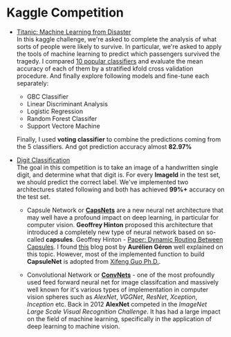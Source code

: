 # Kaggle Competition
- [Titanic: Machine Learning from Disaster](http://nbviewer.jupyter.org/github/iphton/Kaggle-Competition/blob/gh-pages/Titanic%20Competition/Notebook/Predict%20survival%20on%20the%20Titanic.ipynb)<br>
In this kaggle challenge, we're asked to complete the analysis of what sorts of people were likely to survive. In particular, we're asked to apply the tools of machine learning to predict which passengers survived the tragedy. I compared [10 popular classifiers](http://nbviewer.jupyter.org/github/iphton/Kaggle-Competition/blob/gh-pages/Titanic%20Competition/Notebook/Predict%20survival%20on%20the%20Titanic.ipynb#10-bullet) and evaluate the mean accuracy of each of them by a stratified kfold cross validation procedure. And finally explore following models and fine-tune each separately:
  - GBC Classifier
  - Linear Discriminant Analysis
  - Logistic Regression
  - Random Forest Classifer
  - Support Vectore Machine
  
  Finally, I used **voting classifier** to combine the predictions coming from the 5 classifiers. And got prediction accuracy almost **82.97%** 

- [Digit Classification](https://github.com/iphton/Kaggle-Competition/tree/gh-pages/Digit%20Recognizer)<br>
The goal in this competition is to take an image of a handwritten single digit, and determine what that digit is. For every **ImageId** in the test set, we should predict the correct label. We've implemented two architectures stated following and both has achieved **99%+** accuracy on the test set. 
  - Capsule Network or [**CapsNets**](https://github.com/iphton/Kaggle-Competition/tree/gh-pages/Digit%20Recognizer/CapsuleNet) are a new neural net architecture that may well have a profound impact on deep learning, in particular for computer vision. **Geoffrey Hinton** proposed this architecture that introduced a completely new type of neural network based on so-called **capsules**. Geoffrey Hinton - [Paper: Dynamic Routing Between Capsules](https://arxiv.org/abs/1710.09829). I found [this](https://www.oreilly.com/ideas/introducing-capsule-networks) blog post by **Aurélien Géron** well explained on this topic. However, most of the implemented function to build **CapsuleNet** is adopted from [Xifeng Guo Ph.D.](https://github.com/XifengGuo).
  
  - Convolutional Network or [**ConvNets**](https://github.com/iphton/Kaggle-Competition/tree/gh-pages/Digit%20Recognizer/ConvNet) - one of the most profoundly used feed forward neural net for image classifcation and massively well known for it's various types of implementation in computer vision spheres such as *AlexNet*, *VGGNet*, *ResNet*, *Xception*, *Inception* etc. Back in 2012 **AlexNet** competed in the *ImageNet Large Scale Visual Recognition Challenge*. It has had a large impact on the field of machine learning, specifically in the application of deep learning to machine vision. 
